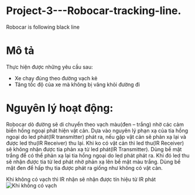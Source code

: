 # Project-3---Robocar-tracking-line.
Robocar is following black line
# Mô tả 
Thực hiện được những yêu cầu sau:  
- Xe chạy đúng theo đường vạch kẻ  
- Tăng tốc độ của xe mà không bị văng khỏi đường đi
# Nguyên lý hoạt động:   
Robocar dò đường sẽ di chuyển theo vạch màu(đen – trắng) nhờ các cảm biến hồng ngoại phát hiện vật cản. 
Dựa vào nguyên lý phạn xạ của tia hồng ngoại do led phát(IR transmitter) phát ra, 
nếu gặp vật  cản sẽ phản xạ lại và được led thu(IR Receiver) thu lại. 
Khi ko có vật cản thì led thu(IR Receiver) sẽ không nhận được tia phản xạ từ led phát(IR Transmitter).
Dùng bề mặt trắng để có thể phản xạ lại tia hồng ngoại do led phát phát ra.
Khi đó led thu sẽ nhận được tia từ led phát nhờ phản xạ lên bề mặt màu trắng. Dùng bề mặt đen để hấp thụ tia được phát ra giống như không có vật cản.

Khi không có vạch thì IR nhận sẽ nhận được tín hiệu từ IR phát
     ![Khi không có vạch](https://hackster.imgix.net/uploads/attachments/496036/Concept-of-White-Line-Follo.gif?auto=compress&gifq=35&w=1280&h=960&fit=max)
